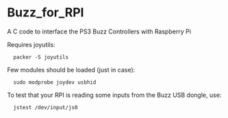 # Buzz_for_RPI
A C code to interface the PS3 Buzz Controllers with Raspberry Pi

 Requires joyutils:

```
  packer -S joyutils
```

Few modules should be loaded (just in case):

```
  sudo modprobe joydev usbhid
```

To test that your RPI is reading some inputs from the Buzz USB dongle, use:

```
  jstest /dev/input/js0
```
